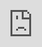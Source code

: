 ```yaml
---
title: Bitcoin Is Not Money
post_status: publish
featured_image: /_images/BitcoinIsNotMoney.jpeg
---
```


<iframe src="https://player.vimeo.com/video/844624554?badge=0&amp;autopause=0&amp;player_id=0&amp;app_id=58479" frameborder="0" allow="autoplay; fullscreen; picture-in-picture" allowfullscreen style="position:absolute;top:0;left:0;width:100%;height:100%;" title="050 Bitcoin Is Not Money"></iframe>

<div style="margin-bottom:30px;"></div>

## Additional Information
* YouTube Video: ["Money as a System-of-Control"](https://www.youtube.com/watch?v=FyK4P7ZdOK8) - Andreas Antonopoulos

## Transcript

Maybe you can remember the textbook definition of money, which said: 
- Bitcoin is not money because it's not a store of value. The value doesn't remain stable.
- It's not a medium of exchange because it's not widely accepted in exchange for goods and services.
- And it's also not a medium of account because it's not really used as a measure for prices, costs and profits. Just a few people like Bitcoiners, like me and maybe you in the future, are using bitcoin in exchange for goods and services.

That is true. And it's also not the textbook definition of money because at the moment the financial system is definitely used as a system of control. Banks are being deputized to surveil and police us. This starts when you are opening an account on a bank. They will ask you for your identity documents, your income, your everything, basically, your residential address if you really live there and things like that. So it's the banks that are basically used as a police force. 

And just as an example: A friend of mine told me that on Christmas time she started to collect donations for one of the boys of her maid in Zimbabwe. And she asked her friends, she said, instead of buying stuff that no one really needs, because here in Europe we have everything, why don't you just donate a small amount to me and I will give it to the boy to pay for the school fees? And the thing was that the bank in Austria saw that there were 10 or 20 incoming payments about like maybe from 20 euros to 100 euros or maybe 200 euros, not more. But the bank called her to say, the next time she's doing something like this, she has to set up an association, an NGO, basically, to be able to receive donations and give it to that child. And I mean, how laughable is that? And it's all about money laundering as if we, regular people, would do money laundering. It's really not about us. It's about the big banks and everyone. They are those who basically commit the crimes, not us. 

So Bitcoin is not money. That's true. It's not money after that textbook definition, because you can't use Bitcoin as a system of control. And I have that term from Andreas Antonopoulos. You can see the link to that video where he speaks about money as a system of control the below the video. And I really recommend you watch that video because Andreas is one of the best and he really, really, really can explain things in a great way. So how can you exit that system of control? What are the alternatives? Well, of course, Bitcoin is an alternative or actually the only alternative. And in the next chapters I will show you how you can use Bitcoin in that self-sovereign way.
